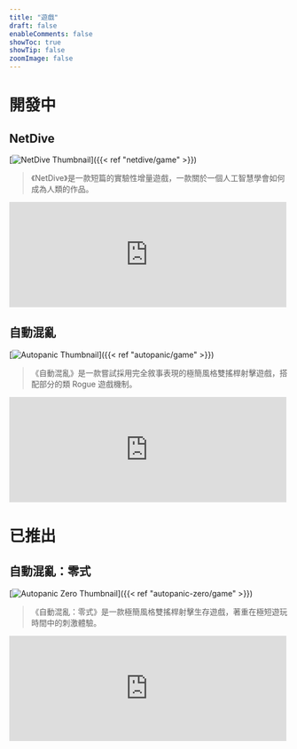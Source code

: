 ```yaml
---
title: "遊戲"
draft: false
enableComments: false
showToc: true
showTip: false
zoomImage: false
---
```


# 開發中

## NetDive

[![NetDive Thumbnail](/images/netdive/NetDive.png)]({{< ref "netdive/game" >}})

> 《NetDive》是一款短篇的實驗性增量遊戲，一款關於一個人工智慧學會如何成為人類的作品。

<iframe src="https://store.steampowered.com/widget/3718870/" frameborder="0" width="500" height="190"></iframe>


## 自動混亂

[![Autopanic Thumbnail](/images/autopanic/Autopanic_tw.png)]({{< ref "autopanic/game" >}})

> 《自動混亂》是一款嘗試採用完全敘事表現的極簡風格雙搖桿射擊遊戲，搭配部分的類 Rogue 遊戲機制。

<iframe src="https://store.steampowered.com/widget/1274830/" frameborder="0" width="500" height="190"></iframe>

# 已推出

## 自動混亂：零式

[![Autopanic Zero Thumbnail](/images/autopanic-zero/AutopanicZero_tw.png)]({{< ref "autopanic-zero/game" >}})

> 《自動混亂：零式》是一款極簡風格雙搖桿射擊生存遊戲，著重在極短遊玩時間中的刺激體驗。

<iframe src="https://store.steampowered.com/widget/1423670/" frameborder="0" width="500" height="190"></iframe>